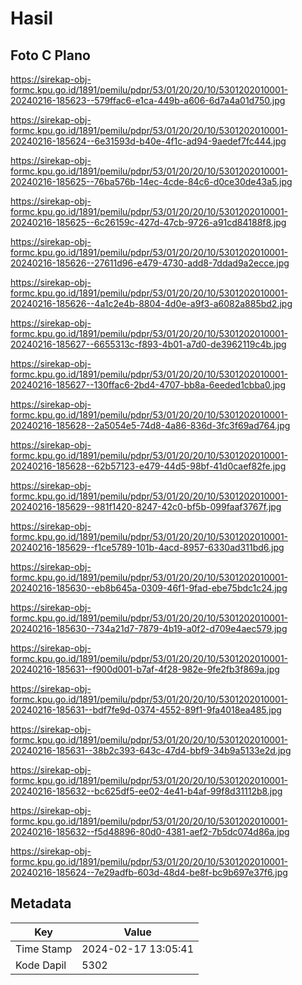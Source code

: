 # Hasil

## Foto C Plano

https://sirekap-obj-formc.kpu.go.id/1891/pemilu/pdpr/53/01/20/20/10/5301202010001-20240216-185623--579ffac6-e1ca-449b-a606-6d7a4a01d750.jpg

https://sirekap-obj-formc.kpu.go.id/1891/pemilu/pdpr/53/01/20/20/10/5301202010001-20240216-185624--6e31593d-b40e-4f1c-ad94-9aedef7fc444.jpg

https://sirekap-obj-formc.kpu.go.id/1891/pemilu/pdpr/53/01/20/20/10/5301202010001-20240216-185625--76ba576b-14ec-4cde-84c6-d0ce30de43a5.jpg

https://sirekap-obj-formc.kpu.go.id/1891/pemilu/pdpr/53/01/20/20/10/5301202010001-20240216-185625--6c26159c-427d-47cb-9726-a91cd84188f8.jpg

https://sirekap-obj-formc.kpu.go.id/1891/pemilu/pdpr/53/01/20/20/10/5301202010001-20240216-185626--27611d96-e479-4730-add8-7ddad9a2ecce.jpg

https://sirekap-obj-formc.kpu.go.id/1891/pemilu/pdpr/53/01/20/20/10/5301202010001-20240216-185626--4a1c2e4b-8804-4d0e-a9f3-a6082a885bd2.jpg

https://sirekap-obj-formc.kpu.go.id/1891/pemilu/pdpr/53/01/20/20/10/5301202010001-20240216-185627--6655313c-f893-4b01-a7d0-de3962119c4b.jpg

https://sirekap-obj-formc.kpu.go.id/1891/pemilu/pdpr/53/01/20/20/10/5301202010001-20240216-185627--130ffac6-2bd4-4707-bb8a-6eeded1cbba0.jpg

https://sirekap-obj-formc.kpu.go.id/1891/pemilu/pdpr/53/01/20/20/10/5301202010001-20240216-185628--2a5054e5-74d8-4a86-836d-3fc3f69ad764.jpg

https://sirekap-obj-formc.kpu.go.id/1891/pemilu/pdpr/53/01/20/20/10/5301202010001-20240216-185628--62b57123-e479-44d5-98bf-41d0caef82fe.jpg

https://sirekap-obj-formc.kpu.go.id/1891/pemilu/pdpr/53/01/20/20/10/5301202010001-20240216-185629--981f1420-8247-42c0-bf5b-099faaf3767f.jpg

https://sirekap-obj-formc.kpu.go.id/1891/pemilu/pdpr/53/01/20/20/10/5301202010001-20240216-185629--f1ce5789-101b-4acd-8957-6330ad311bd6.jpg

https://sirekap-obj-formc.kpu.go.id/1891/pemilu/pdpr/53/01/20/20/10/5301202010001-20240216-185630--eb8b645a-0309-46f1-9fad-ebe75bdc1c24.jpg

https://sirekap-obj-formc.kpu.go.id/1891/pemilu/pdpr/53/01/20/20/10/5301202010001-20240216-185630--734a21d7-7879-4b19-a0f2-d709e4aec579.jpg

https://sirekap-obj-formc.kpu.go.id/1891/pemilu/pdpr/53/01/20/20/10/5301202010001-20240216-185631--f900d001-b7af-4f28-982e-9fe2fb3f869a.jpg

https://sirekap-obj-formc.kpu.go.id/1891/pemilu/pdpr/53/01/20/20/10/5301202010001-20240216-185631--bdf7fe9d-0374-4552-89f1-9fa4018ea485.jpg

https://sirekap-obj-formc.kpu.go.id/1891/pemilu/pdpr/53/01/20/20/10/5301202010001-20240216-185631--38b2c393-643c-47d4-bbf9-34b9a5133e2d.jpg

https://sirekap-obj-formc.kpu.go.id/1891/pemilu/pdpr/53/01/20/20/10/5301202010001-20240216-185632--bc625df5-ee02-4e41-b4af-99f8d31112b8.jpg

https://sirekap-obj-formc.kpu.go.id/1891/pemilu/pdpr/53/01/20/20/10/5301202010001-20240216-185632--f5d48896-80d0-4381-aef2-7b5dc074d86a.jpg

https://sirekap-obj-formc.kpu.go.id/1891/pemilu/pdpr/53/01/20/20/10/5301202010001-20240216-185624--7e29adfb-603d-48d4-be8f-bc9b697e37f6.jpg


## Metadata

| Key        | Value               |
| ---------- | ------------------- |
| Time Stamp | 2024-02-17 13:05:41 |
| Kode Dapil | 5302                |



